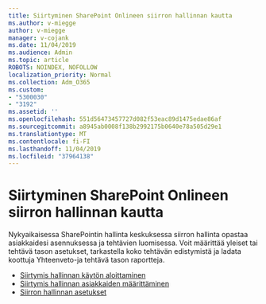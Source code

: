 ```yaml
---
title: Siirtyminen SharePoint Onlineen siirron hallinnan kautta
ms.author: v-miegge
author: v-miegge
manager: v-cojank
ms.date: 11/04/2019
ms.audience: Admin
ms.topic: article
ROBOTS: NOINDEX, NOFOLLOW
localization_priority: Normal
ms.collection: Adm_O365
ms.custom:
- "5300030"
- "3192"
ms.assetid: ''
ms.openlocfilehash: 551d56473457727d082f53eac89d1475edae86af
ms.sourcegitcommit: a8945ab0008f138b2992175b0640e78a505d29e1
ms.translationtype: MT
ms.contentlocale: fi-FI
ms.lasthandoff: 11/04/2019
ms.locfileid: "37964138"
---
```

# <a name="migrating-to-sharepoint-online-via-migration-manager"></a>Siirtyminen SharePoint Onlineen siirron hallinnan kautta

Nykyaikaisessa SharePointin hallinta keskuksessa siirron hallinta opastaa asiakkaidesi asennuksessa ja tehtävien luomisessa. Voit määrittää yleiset tai tehtävä tason asetukset, tarkastella koko tehtävän edistymistä ja ladata koottuja Yhteenveto-ja tehtävä tason raportteja.

* [Siirtymis hallinnan käytön aloittaminen](https://docs.microsoft.com/sharepointmigration/mm-get-started)
* [Siirtymis hallinnan asiakkaiden määrittäminen](https://docs.microsoft.com/sharepointmigration/mm-setup-clients)
* [Siirron hallinnan asetukset](https://docs.microsoft.com/sharepointmigration/mm-settings)